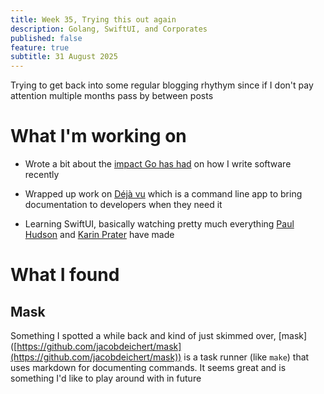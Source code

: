 ```yaml
---
title: Week 35, Trying this out again
description: Golang, SwiftUI, and Corporates
published: false
feature: true
subtitle: 31 August 2025
---
```

Trying to get back into some regular blogging rhythym since if I don't pay attention multiple months pass by between posts

# What I'm working on

*   Wrote a bit about the [impact Go has had](/blog/2025/27-08/problems-are-better-left-solved) on how I write software recently
    
*   Wrapped up work on [Déjà vu](https://github.com/sftsrv/dejavu) which is a command line app to bring documentation to developers when they need it
    
*   Learning SwiftUI, basically watching pretty much everything [Paul Hudson](https://www.youtube.com/@twostraws) and [Karin Prater](https://www.youtube.com/@SwiftyPlace) have made
    

# What I found

## Mask

Something I spotted a while back and kind of just skimmed over, \[mask\]([https://github.com/jacobdeichert/mask](https://github.com/jacobdeichert/mask)) is a task runner (like `make`) that uses markdown for documenting commands. It seems great and is something I'd like to play around with in future